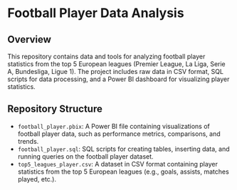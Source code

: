 # Football Player Data Analysis
## Overview
This repository contains data and tools for analyzing football player statistics from the top 5 European leagues (Premier League, La Liga, Serie A, Bundesliga, Ligue 1). The project includes raw data in CSV format, SQL scripts for data processing, and a Power BI dashboard for visualizing player statistics.
## Repository Structure

- `football_player.pbix`: A Power BI file containing visualizations of football player data, such as performance metrics, comparisons, and trends.
- `football_player.sql`: SQL scripts for creating tables, inserting data, and running queries on the football player dataset.
- `top5_leagues_player.csv`: A dataset in CSV format containing player statistics from the top 5 European leagues (e.g., goals, assists, matches played, etc.).
